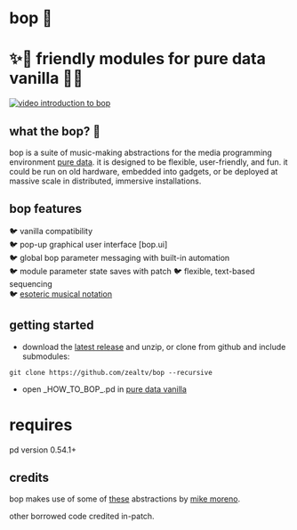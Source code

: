 # bop 🐤

# ✨🦚 friendly modules for pure data vanilla 🦚✨

[![video introduction to bop](http://img.youtube.com/vi/5Vw00N4vCYw/0.jpg)](http://www.youtube.com/watch?v=5Vw00N4vCYw)

## what the bop? 🦜 
bop is a suite of music-making abstractions for the media programming environment [pure data](puredata.info/).  it is designed to be flexible, user-friendly, and fun.  it could be run on old hardware, embedded into gadgets, or be deployed at massive scale in distributed, immersive installations.

## bop features
🐦 vanilla compatibility  
🐦 pop-up graphical user interface [bop.ui]  
🐦 global bop parameter messaging with built-in automation  
🐦 module parameter state saves with patch
🐦 flexible, text-based sequencing  
🐦 [esoteric musical notation](https://zeal.co/notebook/intermals/)

## getting started
- download the [latest release](https://github.com/zealtv/bop/releases) and unzip, or clone from github and include submodules:
```
git clone https://github.com/zealtv/bop --recursive
```
- open \_HOW_TO_BOP_.pd in [pure data vanilla](puredata.info/)


# requires
pd version 0.54.1+


## credits
bop makes use of some of [these](https://github.com/MikeMorenoDSP/pd-mkmr) abstractions by [mike moreno](https://mikemorenodsp.github.io/).

other borrowed code credited in-patch.